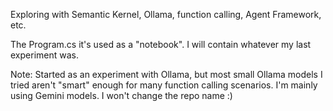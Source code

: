 Exploring with Semantic Kernel, Ollama, function calling, Agent Framework, etc.

The Program.cs it's used as a "notebook". I will contain whatever my last experiment was.

Note: Started as an experiment with Ollama, but most small Ollama models I tried aren't "smart" enough for many function calling scenarios. I'm mainly using Gemini models. I won't change the repo name :)